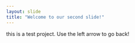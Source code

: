 ```yaml
---
layout: slide
title: "Welcome to our second slide!"
---
```

this is a test project.
Use the left arrow to go back!
